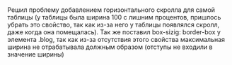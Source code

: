 # 
Решил проблему добавлением горизонтального скролла для самой таблицы (у таблицы была ширина 100 с лишним процентов, пришлось убрать это свойство, так как из-за него у таблицы появлялся скролл, даже когда она помещалась). Так же поставил box-sizig: border-box у элемента .blog, так как из-за отсутствия этого свойства максимальная ширина не отрабатывала должным образом (отступы не входили в значение ширины)

